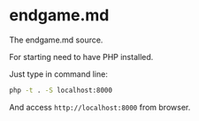 # endgame.md
The endgame.md source.

For starting need to have PHP installed.

Just type in command line:

```bash
php -t . -S localhost:8000
```

And access `http://localhost:8000` from browser.